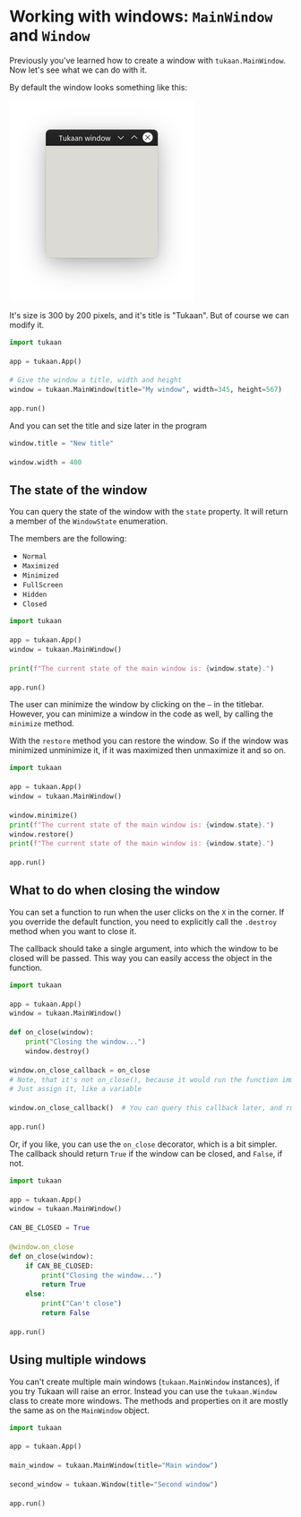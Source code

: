 # Working with windows: `MainWindow` and `Window`

Previously you've learned how to create a window with `tukaan.MainWindow`. Now let's see what we can do with it.

By default the window looks something like this:

![Empty Tukaan window](/resources/docs/empty_window.png)

It's size is 300 by 200 pixels, and it's title is "Tukaan". But of course we can modify it.

```python
import tukaan

app = tukaan.App()

# Give the window a title, width and height
window = tukaan.MainWindow(title="My window", width=345, height=567)

app.run()
```

And you can set the title and size later in the program
```python
window.title = "New title"

window.width = 400
```


## The state of the window

You can query the state of the window with the `state` property. It will return a member of the `WindowState` enumeration.

The members are the following:
* `Normal`
* `Maximized`
* `Minimized`
* `FullScreen`
* `Hidden`
* `Closed`


```python
import tukaan

app = tukaan.App()
window = tukaan.MainWindow()

print(f"The current state of the main window is: {window.state}.")

app.run()
```

The user can minimize the window by clicking on the `―` in the titlebar. However, you can minimize a window in the code as well, by calling the `minimize` method.

With the `restore` method you can restore the window. So if the window was minimized unminimize it, if it was maximized then unmaximize it and so on.

```python
import tukaan

app = tukaan.App()
window = tukaan.MainWindow()

window.minimize()
print(f"The current state of the main window is: {window.state}.")
window.restore()
print(f"The current state of the main window is: {window.state}.")

app.run()
```


## What to do when closing the window

You can set a function to run when the user clicks on the `X` in the corner. If you override the default function, you need to explicitly call the `.destroy` method when you want to close it.

The callback should take a single argument, into which the window to be closed will be passed. This way you can easily access the object in the function.

```python
import tukaan

app = tukaan.App()
window = tukaan.MainWindow()

def on_close(window):
	print("Closing the window...")
	window.destroy()

window.on_close_callback = on_close
# Note, that it's not on_close(), because it would run the function immediately
# Just assign it, like a variable

window.on_close_callback()  # You can query this callback later, and run it explicitly if you want

app.run()
```

Or, if you like, you can use the `on_close` decorator, which is a bit simpler. The callback should return `True` if the window can be closed, and `False`, if not.

```python
import tukaan

app = tukaan.App()
window = tukaan.MainWindow()

CAN_BE_CLOSED = True

@window.on_close
def on_close(window):
    if CAN_BE_CLOSED:
        print("Closing the window...")
        return True
    else:
        print("Can't close")
        return False

app.run()
```


## Using multiple windows

You can't create multiple main windows (`tukaan.MainWindow` instances), if you try Tukaan will raise an error. Instead you can use the `tukaan.Window` class to create more windows. The methods and properties on it are mostly the same as on the `MainWindow` object.

```python
import tukaan

app = tukaan.App()

main_window = tukaan.MainWindow(title="Main window")

second_window = tukaan.Window(title="Second window")

app.run()
```